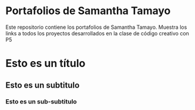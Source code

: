 # Portafolios de Samantha Tamayo

Este repositorio contiene los portafolios de Samantha Tamayo. Muestra los links a todos los proyectos desarrollados en la clase de código creativo con P5

# Esto es un título

## Esto es un subtitulo

### Esto es un sub-subtitulo 